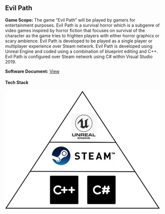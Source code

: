 
## Evil Path  

**Game Scope:** The game “Evil Path” will be played by gamers for entertainment purposes.  Evil Path is a survival horror which is a subgenre of video games inspired by horror fiction that focuses on survival of the character as the game tries to frighten players with either horror graphics or scary ambience.  Evil Path is developed to be played as a single player or multiplayer experience over Steam network.  Evil Path is developed using Unreal Engine and coded using a combination of blueprint editing and C++.  Evil Path is configured over Steam network using C# within Visual Studio 2019.  


**Software Document:** [View](/pdf/EvilPath.pdf)   

#### Tech Stack

<img src="images/Evil Path Tech Stack.png?raw=true"/>



<!--For more details see [GitHub Flavored Markdown](https://guides.github.com/features/mastering-markdown/).-->

